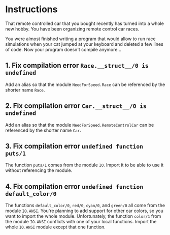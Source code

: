 # Instructions

That remote controlled car that you bought recently has turned into a whole new hobby. You have been organizing remote control car races.

You were almost finished writing a program that would allow to run race simulations when your cat jumped at your keyboard and deleted a few lines of code. Now your program doesn't compile anymore...

## 1. Fix compilation error `Race.__struct__/0 is undefined`

Add an alias so that the module `NeedForSpeed.Race` can be referenced by the shorter name `Race`.

## 2. Fix compilation error `Car.__struct__/0 is undefined`

Add an alias so that the module `NeedForSpeed.RemoteControlCar` can be referenced by the shorter name `Car`.

## 3. Fix compilation error `undefined function puts/1`

The function `puts/1` comes from the module `IO`. Import it to be able to use it without referencing the module.

## 4. Fix compilation error `undefined function default_color/0`

The functions `default_color/0`, `red/0`, `cyan/0`, and `green/0` all come from the module `IO.ANSI`. You're planning to add support for other car colors, so you want to import the whole module. Unfortunately, the function `color/1` from the module `IO.ANSI` conflicts with one of your local functions. Import the whole `IO.ANSI` module except that one function.
